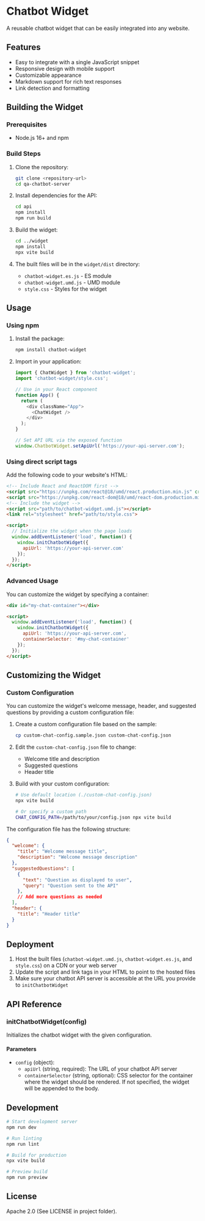 # Chatbot Widget

A reusable chatbot widget that can be easily integrated into any website.

## Features

- Easy to integrate with a single JavaScript snippet
- Responsive design with mobile support
- Customizable appearance
- Markdown support for rich text responses
- Link detection and formatting

## Building the Widget

### Prerequisites

- Node.js 16+ and npm

### Build Steps

1. Clone the repository:
   ```bash
   git clone <repository-url>
   cd qa-chatbot-server
   ```

2. Install dependencies for the API:
   ```bash
   cd api
   npm install
   npm run build
   ```

3. Build the widget:
   ```bash
   cd ../widget
   npm install
   npx vite build
   ```

4. The built files will be in the `widget/dist` directory:
   - `chatbot-widget.es.js` - ES module
   - `chatbot-widget.umd.js` - UMD module
   - `style.css` - Styles for the widget

## Usage

### Using npm

1. Install the package:
   ```bash
   npm install chatbot-widget
   ```

2. Import in your application:
   ```javascript
   import { ChatWidget } from 'chatbot-widget';
   import 'chatbot-widget/style.css';
   
   // Use in your React component
   function App() {
     return (
       <div className="App">
         <ChatWidget />
       </div>
     );
   }
   
   // Set API URL via the exposed function
   window.ChatbotWidget.setApiUrl('https://your-api-server.com');
   ```

### Using direct script tags

Add the following code to your website's HTML:

```html
<!-- Include React and ReactDOM first -->
<script src="https://unpkg.com/react@18/umd/react.production.min.js" crossorigin></script>
<script src="https://unpkg.com/react-dom@18/umd/react-dom.production.min.js" crossorigin></script>
<!-- Include the widget -->
<script src="path/to/chatbot-widget.umd.js"></script>
<link rel="stylesheet" href="path/to/style.css">

<script>
  // Initialize the widget when the page loads
  window.addEventListener('load', function() {
    window.initChatbotWidget({
      apiUrl: 'https://your-api-server.com'
    });
  });
</script>
```

### Advanced Usage

You can customize the widget by specifying a container:

```html
<div id="my-chat-container"></div>

<script>
  window.addEventListener('load', function() {
    window.initChatbotWidget({
      apiUrl: 'https://your-api-server.com',
      containerSelector: '#my-chat-container'
    });
  });
</script>
```

## Customizing the Widget

### Custom Configuration

You can customize the widget's welcome message, header, and suggested questions by providing a custom configuration file:

1. Create a custom configuration file based on the sample:
   ```bash
   cp custom-chat-config.sample.json custom-chat-config.json
   ```

2. Edit the `custom-chat-config.json` file to change:
   - Welcome title and description
   - Suggested questions
   - Header title

3. Build with your custom configuration:
   ```bash
   # Use default location (./custom-chat-config.json)
   npx vite build
   
   # Or specify a custom path
   CHAT_CONFIG_PATH=/path/to/your/config.json npx vite build
   ```

The configuration file has the following structure:

```json
{
  "welcome": {
    "title": "Welcome message title",
    "description": "Welcome message description"
  },
  "suggestedQuestions": [
    {
      "text": "Question as displayed to user",
      "query": "Question sent to the API"
    },
    // Add more questions as needed
  ],
  "header": {
    "title": "Header title"
  }
}
```

## Deployment

1. Host the built files (`chatbot-widget.umd.js`, `chatbot-widget.es.js`, and `style.css`) on a CDN or your web server
2. Update the script and link tags in your HTML to point to the hosted files
3. Make sure your chatbot API server is accessible at the URL you provide to `initChatbotWidget`

## API Reference

### initChatbotWidget(config)

Initializes the chatbot widget with the given configuration.

#### Parameters

- `config` (object):
  - `apiUrl` (string, required): The URL of your chatbot API server
  - `containerSelector` (string, optional): CSS selector for the container where the widget should be rendered. If not specified, the widget will be appended to the body.

## Development

```bash
# Start development server
npm run dev

# Run linting
npm run lint

# Build for production
npx vite build

# Preview build
npm run preview
```

## License

Apache 2.0 (See LICENSE in project folder).